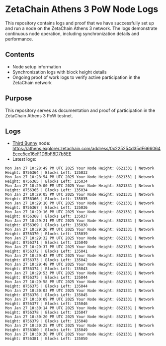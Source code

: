 # ZetaChain Athens 3 PoW Node Logs
This repository contains logs and proof that we have successfully set up and run a node on the ZetaChain Athens 3 network. The logs demonstrate continuous node operation, including synchronization details and performance.

## Contents
- Node setup information
- Synchronization logs with block height details
- Ongoing proof of work logs to verify active participation in the ZetaChain network

## Purpose
This repository serves as documentation and proof of participation in the ZetaChain Athens 3 PoW testnet.

## Logs

- [Third Bunny](https://thirdbunny.xyz/) node: https://athens.explorer.zetachain.com/address/0x225254d35dE666064Eccc5ce16eF1D8bF8D7b5EE
- Latest logs:
```
Mon Jan 27 10:28:49 PM UTC 2025 Your Node Height: 8621331 | Network Height: 8756364 | Blocks Left: 135033
Mon Jan 27 10:28:54 PM UTC 2025 Your Node Height: 8621331 | Network Height: 8756365 | Blocks Left: 135034
Mon Jan 27 10:29:00 PM UTC 2025 Your Node Height: 8621331 | Network Height: 8756365 | Blocks Left: 135034
Mon Jan 27 10:29:05 PM UTC 2025 Your Node Height: 8621331 | Network Height: 8756366 | Blocks Left: 135035
Mon Jan 27 10:29:10 PM UTC 2025 Your Node Height: 8621331 | Network Height: 8756367 | Blocks Left: 135036
Mon Jan 27 10:29:16 PM UTC 2025 Your Node Height: 8621331 | Network Height: 8756368 | Blocks Left: 135037
Mon Jan 27 10:29:21 PM UTC 2025 Your Node Height: 8621331 | Network Height: 8756369 | Blocks Left: 135038
Mon Jan 27 10:29:26 PM UTC 2025 Your Node Height: 8621331 | Network Height: 8756370 | Blocks Left: 135039
Mon Jan 27 10:29:32 PM UTC 2025 Your Node Height: 8621331 | Network Height: 8756371 | Blocks Left: 135040
Mon Jan 27 10:29:37 PM UTC 2025 Your Node Height: 8621331 | Network Height: 8756372 | Blocks Left: 135041
Mon Jan 27 10:29:42 PM UTC 2025 Your Node Height: 8621331 | Network Height: 8756373 | Blocks Left: 135042
Mon Jan 27 10:29:48 PM UTC 2025 Your Node Height: 8621331 | Network Height: 8756374 | Blocks Left: 135043
Mon Jan 27 10:29:53 PM UTC 2025 Your Node Height: 8621331 | Network Height: 8756375 | Blocks Left: 135044
Mon Jan 27 10:29:58 PM UTC 2025 Your Node Height: 8621331 | Network Height: 8756375 | Blocks Left: 135044
Mon Jan 27 10:30:03 PM UTC 2025 Your Node Height: 8621331 | Network Height: 8756376 | Blocks Left: 135045
Mon Jan 27 10:30:09 PM UTC 2025 Your Node Height: 8621331 | Network Height: 8756377 | Blocks Left: 135046
Mon Jan 27 10:30:14 PM UTC 2025 Your Node Height: 8621331 | Network Height: 8756378 | Blocks Left: 135047
Mon Jan 27 10:30:20 PM UTC 2025 Your Node Height: 8621331 | Network Height: 8756379 | Blocks Left: 135048
Mon Jan 27 10:30:25 PM UTC 2025 Your Node Height: 8621331 | Network Height: 8756380 | Blocks Left: 135049
Mon Jan 27 10:30:30 PM UTC 2025 Your Node Height: 8621331 | Network Height: 8756381 | Blocks Left: 135050
```
